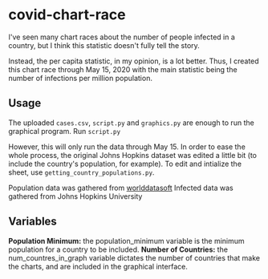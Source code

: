 # covid-chart-race
I've seen many chart races about the number of people infected in a country, but I think this statistic doesn't fully tell the story.

Instead, the per capita statistic, in my opinion, is a lot better. Thus, I created this chart race through May 15, 2020 with the main statistic being the number of infections per million population.

## Usage
The uploaded ```cases.csv```, ```script.py``` and ```graphics.py``` are enough to run the graphical program. Run ```script.py```

However, this will only run the data through May 15. In order to ease the whole process, the original Johns Hopkins dataset was edited a little bit (to include the country's population, for example). To edit and intialize the sheet, use ```getting_country_populations.py```.

Population data was gathered from [worlddatasoft](https://data.opendatasoft.com/explore/dataset/world-population@kapsarc/api/)
Infected data was gathered from Johns Hopkins University

## Variables
**Population Minimum:** the population_minimum variable is the minimum population for a country to be included.
**Number of Countries:** the num_countres_in_graph variable dictates the number of countries that make the charts, and are included in the graphical interface.
